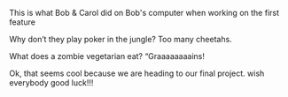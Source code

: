 This is what Bob & Carol did on Bob's computer when working on the first feature

Why don’t they play poker in the jungle?
Too many cheetahs.

What does a zombie vegetarian eat?
“Graaaaaaaains!

Ok, that seems cool because we are heading to our final project.
wish everybody good luck!!!